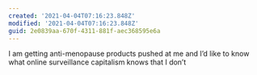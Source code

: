```yaml
---
created: '2021-04-04T07:16:23.848Z'
modified: '2021-04-04T07:16:23.848Z'
guid: 2e0839aa-670f-4311-881f-aec368595e6a
---
```

I am getting anti-menopause products pushed at me and I’d like to know what online surveillance capitalism knows that I don’t 
